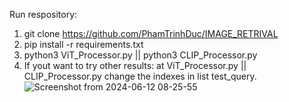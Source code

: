 Run respository:

  1. git clone https://github.com/PhamTrinhDuc/IMAGE_RETRIVAL
  2. pip install -r requirements.txt
  3. python3 ViT_Processor.py || python3 CLIP_Processor.py
  4. If yout want to try other results: at ViT_Processor.py || CLIP_Processor.py change the  indexes in list test_query.
![Screenshot from 2024-06-12 08-25-55](https://github.com/PhamTrinhDuc/IMAGE_RETRIVAL/assets/127647215/a0a5b0fb-0001-4c58-9aec-c31d20b4c48b)

